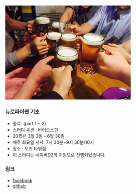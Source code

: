 
![대문](doc/img/a.jpg)

### 뉴로파이썬 기초
- 종료. (part 1 ~ 2)
- 스터디 주관 : 바이오스핀
- 2015년 3월 3일 - 6월 30일
- 매주 화요일 저녁. 7시 30분~9시 30분/10시
- 장소 : 토즈 타워점
- 이 스터디는 네이버D2의 지원으로 진행되었습니다.

### 링크
- [facebook ](https://www.facebook.com/notes/%EB%B0%94%EC%9D%B4%EC%98%A4%EC%8A%A4%ED%95%80/%ED%8C%8C%EC%9D%B4%EC%8D%AC%EC%9D%84-%EC%9D%B4%EC%9A%A9%ED%95%9C-bioinformatics-%EA%B8%B0%EC%B4%88/566279330148620)
- [github](https://github.com/biospin/neuropy/tree/gh-pages)


